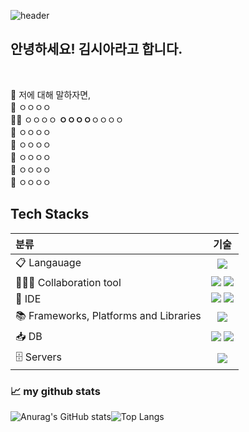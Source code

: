 ![header](https://capsule-render.vercel.app/api?type=slice&color=auto&height=300&section=header&text=Welcome%20to%20my%20github🍀&fontSize=40)
## 안녕하세요! 김시아라고 합니다.
<br>

🐇 저에 대해 말하자면, </br>
🌱 ㅇㅇㅇㅇ</br> 
👩‍💻 ㅇㅇㅇㅇ **ㅇㅇㅇㅇ**ㅇㅇㅇㅇ  </br> 
📑 ㅇㅇㅇㅇ </br>
🐾 ㅇㅇㅇㅇ </br>
🐾 ㅇㅇㅇㅇ </br>
🐾 ㅇㅇㅇㅇ </br>
🐾 ㅇㅇㅇㅇ</br>


<div></div>


## Tech Stacks
| 분류     | 기술  |                                                                
| :------- | :---: | 
| 📋 Langauage  | <img src="https://img.shields.io/badge/java-%23ED8B00.svg?style=for-the-badge&logo=openjdk&logoColor=white">  |
| 🧑‍🤝‍🧑 Collaboration tool | <img src="https://img.shields.io/badge/github-181717?style=for-the-badge&logo=github&logoColor=white"> <img src="https://img.shields.io/badge/git-F05032?style=for-the-badge&logo=git&logoColor=white"> |
| 🔨 IDE | <img src="https://img.shields.io/badge/Eclipse-FE7A16.svg?style=for-the-badge&logo=Eclipse&logoColor=white"> <img src="https://img.shields.io/badge/IntelliJIDEA-000000.svg?style=for-the-badge&logo=intellij-idea&logoColor=white"> <a href="https://github.com/GoldenPearls/androidprogramming">|
|📚 Frameworks, Platforms and Libraries |  <a href="https://github.com/GoldenPearls/SpringEx/tree/master"><img src="https://img.shields.io/badge/springBoot-%236DB33F.svg?style=for-the-badge&logo=springBoot&logoColor=white"></a>|
| 📥 DB | <img src="https://img.shields.io/badge/mysql-4479A1?style=for-the-badge&logo=mysql&logoColor=white"> <img src="https://img.shields.io/badge/Oracle-F80000?style=for-the-badge&logo=mariadb&logoColor=white"> | 
|🗄️ Servers | <img src="https://img.shields.io/badge/apache tomcat-F8DC75?style=for-the-badge&logo=apachetomcat&logoColor=white"> |

<div></div>

### 📈 my github stats 
<div style="display: flex;">
  <img src="https://github-readme-stats.vercel.app/api?username=thesiakim&show_icons=true&theme=cobalt" alt="Anurag's GitHub stats" 
       />
  <img src="https://github-readme-stats.vercel.app/api/top-langs/?username=thesiakim" alt="Top Langs" />
</div>



<!--
**kkum-yem/kkum-yem** is a ✨ _special_ ✨ repository because its `README.md` (this file) appears on your GitHub profile.

Here are some ideas to get you started:

- 🔭 I’m currently working on ...
- 🌱 I’m currently learning ...
- 👯 I’m looking to collaborate on ...
- 🤔 I’m looking for help with ...
- 💬 Ask me about ...
- 📫 How to reach me: ...
- 😄 Pronouns: ...
- ⚡ Fun fact: ...
-->


